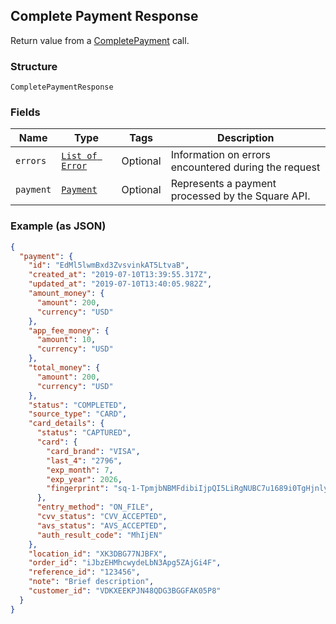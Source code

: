 ## Complete Payment Response

Return value from a [CompletePayment](#endpoint-payments-completepayment) call.

### Structure

`CompletePaymentResponse`

### Fields

| Name | Type | Tags | Description |
|  --- | --- | --- | --- |
| `errors` | [`List of Error`](/doc/models/error.md) | Optional | Information on errors encountered during the request |
| `payment` | [`Payment`](/doc/models/payment.md) | Optional | Represents a payment processed by the Square API. |

### Example (as JSON)

```json
{
  "payment": {
    "id": "EdMl5lwmBxd3ZvsvinkAT5LtvaB",
    "created_at": "2019-07-10T13:39:55.317Z",
    "updated_at": "2019-07-10T13:40:05.982Z",
    "amount_money": {
      "amount": 200,
      "currency": "USD"
    },
    "app_fee_money": {
      "amount": 10,
      "currency": "USD"
    },
    "total_money": {
      "amount": 200,
      "currency": "USD"
    },
    "status": "COMPLETED",
    "source_type": "CARD",
    "card_details": {
      "status": "CAPTURED",
      "card": {
        "card_brand": "VISA",
        "last_4": "2796",
        "exp_month": 7,
        "exp_year": 2026,
        "fingerprint": "sq-1-TpmjbNBMFdibiIjpQI5LiRgNUBC7u1689i0TgHjnlyHEWYB7tnn-K4QbW4ttvtaqXw"
      },
      "entry_method": "ON_FILE",
      "cvv_status": "CVV_ACCEPTED",
      "avs_status": "AVS_ACCEPTED",
      "auth_result_code": "MhIjEN"
    },
    "location_id": "XK3DBG77NJBFX",
    "order_id": "iJbzEHMhcwydeLbN3Apg5ZAjGi4F",
    "reference_id": "123456",
    "note": "Brief description",
    "customer_id": "VDKXEEKPJN48QDG3BGGFAK05P8"
  }
}
```

